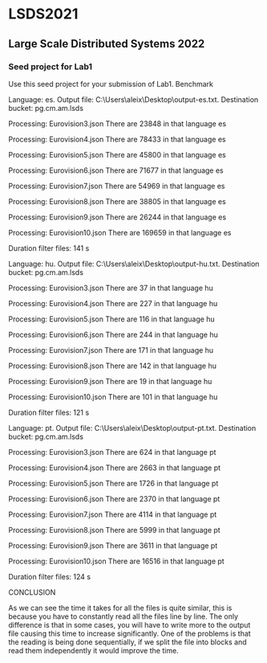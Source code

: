 # LSDS2021
## Large Scale Distributed Systems 2022

### Seed project for Lab1

Use this seed project for your submission of Lab1.
Benchmark

Language: es. Output file: C:\Users\aleix\Desktop\output-es.txt. Destination bucket: pg.cm.am.lsds

Processing: Eurovision3.json
There are 23848 in that language es

Processing: Eurovision4.json
There are 78433 in that language es

Processing: Eurovision5.json
There are 45800 in that language es

Processing: Eurovision6.json
There are 71677 in that language es

Processing: Eurovision7.json
There are 54969 in that language es

Processing: Eurovision8.json
There are 38805 in that language es

Processing: Eurovision9.json
There are 26244 in that language es

Processing: Eurovision10.json
There are 169659 in that language es

Duration filter files: 141 s

Language: hu. Output file: C:\Users\aleix\Desktop\output-hu.txt. Destination bucket: pg.cm.am.lsds

Processing: Eurovision3.json
There are 37 in that language hu

Processing: Eurovision4.json
There are 227 in that language hu

Processing: Eurovision5.json
There are 116 in that language hu

Processing: Eurovision6.json
There are 244 in that language hu

Processing: Eurovision7.json
There are 171 in that language hu

Processing: Eurovision8.json
There are 142 in that language hu

Processing: Eurovision9.json
There are 19 in that language hu

Processing: Eurovision10.json
There are 101 in that language hu

Duration filter files: 121 s

Language: pt. Output file: C:\Users\aleix\Desktop\output-pt.txt. Destination bucket: pg.cm.am.lsds

Processing: Eurovision3.json
There are 624 in that language pt

Processing: Eurovision4.json
There are 2663 in that language pt

Processing: Eurovision5.json
There are 1726 in that language pt

Processing: Eurovision6.json
There are 2370 in that language pt

Processing: Eurovision7.json
There are 4114 in that language pt

Processing: Eurovision8.json
There are 5999 in that language pt

Processing: Eurovision9.json
There are 3611 in that language pt

Processing: Eurovision10.json
There are 16516 in that language pt

Duration filter files: 124 s


CONCLUSION

As we can see the time it takes for all the files is quite similar, this is because you have to constantly read all the files line by line. The only difference is that in some cases, you will have to write more to the output file causing this time to increase significantly. One of the problems is that the reading is being done sequentially, if we split the file into blocks and read them independently it would improve the time.

